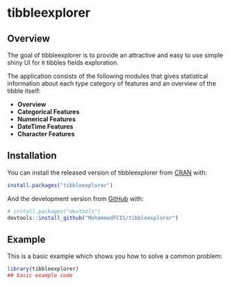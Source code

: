 
<!-- README.md is generated from README.Rmd. Please edit that file -->

# tibbleexplorer

<!-- badges: start -->

<!-- badges: end -->

## Overview

The goal of tibbleexplorer is to provide an attractive and easy to use
simple shiny UI for `R` tibbles fields exploration.

The application consists of the following modules that gives statistical
information about each type category of features and an overview of the
tibble itself:

  - **Overview** <!-- insert a screenshot here -->
  - **Categorical Features** <!-- insert a screenshot here -->
  - **Numerical Features** <!-- insert a screenshot here -->
  - **DateTime Features** <!-- insert a screenshot here -->
  - **Character Features** <!-- insert a screenshot here -->

## Installation

You can install the released version of tibbleexplorer from
[CRAN](https://CRAN.R-project.org) with:

``` r
install.packages("tibbleexplorer")
```

And the development version from [GitHub](https://github.com/) with:

``` r
# install.packages("devtools")
devtools::install_github("MohammedFCIS/tibbleexplorer")
```

## Example

This is a basic example which shows you how to solve a common problem:

``` r
library(tibbleexplorer)
## basic example code
```
